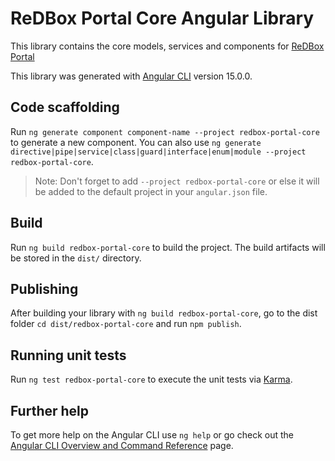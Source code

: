 # ReDBox Portal Core Angular Library

This library contains the core models, services and components for [ReDBox Portal](http://redboxresearchdata.com.au)


This library was generated with [Angular CLI](https://github.com/angular/angular-cli) version 15.0.0.

## Code scaffolding

Run `ng generate component component-name --project redbox-portal-core` to generate a new component. You can also use `ng generate directive|pipe|service|class|guard|interface|enum|module --project redbox-portal-core`.
> Note: Don't forget to add `--project redbox-portal-core` or else it will be added to the default project in your `angular.json` file. 

## Build

Run `ng build redbox-portal-core` to build the project. The build artifacts will be stored in the `dist/` directory.

## Publishing

After building your library with `ng build redbox-portal-core`, go to the dist folder `cd dist/redbox-portal-core` and run `npm publish`.

## Running unit tests

Run `ng test redbox-portal-core` to execute the unit tests via [Karma](https://karma-runner.github.io).

## Further help

To get more help on the Angular CLI use `ng help` or go check out the [Angular CLI Overview and Command Reference](https://angular.io/cli) page.
